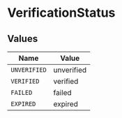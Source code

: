 # VerificationStatus


## Values

| Name         | Value        |
| ------------ | ------------ |
| `UNVERIFIED` | unverified   |
| `VERIFIED`   | verified     |
| `FAILED`     | failed       |
| `EXPIRED`    | expired      |